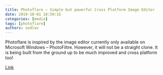 ```yaml
---
title: Photoflare – Simple but powerful Cross Platform Image Editor
date: 2019-10-01 18:59:15
categories: [media]
tags: [photoflare]
authors: sedlav
---
```


Photoflare is inspired by the image editor currently only available on Microsoft Windows – PhotoFiltre. However, it will not be a straight clone. It is being built from the ground up to be much improved and cross platform too!

[Link](http://photoflare.io/)

